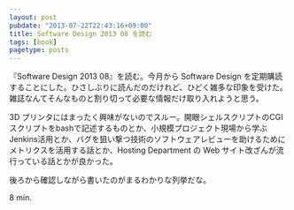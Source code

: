 ```yaml
---
layout: post
pubdate: "2013-07-22T22:43:16+09:00"
title: Software Design 2013 08 を読む
tags: [book]
pagetype: posts
---
```

『Software Design 2013 08』を読む。今月から Software Design を定期購読することにした。ひさしぶりに読んだのだけれど、ひどく雑多な印象を受けた。雑誌なんてそんなものと割り切って必要な情報だけ取り入れようと思う。

3D プリンタにはまったく興味がないのでスルー。開眼シェルスクリプトのCGIスクリプトをbashで記述するものとか、小規模プロジェクト現場から学ぶJenkins活用とか、バグを狙い撃つ技術のソフトウェアレビューを助けるためにメトリクスを活用する話とか、Hosting Department の Web サイト改ざんが流行っている話とかが良かった。

後ろから確認しながら書いたのがまるわかりな列挙だな。

8 min.
